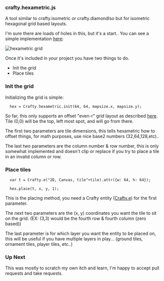 ### crafty.hexametric.js

A tool similar to crafty.isometric or crafty.diamondIso but for isometric hexagonal grid based layouts.


I'm sure there are loads of holes in this, but it's a start.. You can see a simple implementation [here](https://github.com/matthewsimo/hex-tests):

![hexametric grid](http://f.cl.ly/items/0J1b2R3i2b3c05193F28/Screen%20Shot%202013-12-17%20at%209.02.03%20AM.png "hexametric grid")


Once it's included in your project you have two things to do.

- Init the grid
- Place tiles


### Init the grid

Initializing the grid is simple:

```
  hex = Crafty.hexametric.init(64, 64, mapsize.x, mapsize.y);
```

So far, this only supports an offset "even-r" grid layout as described [here](http://www.redblobgames.com/grids/hexagons/#coordinates). Tile (0,0) will be the top, left most spot, and will go from there.

The first two parameters are tile dimensions, this tells hexametric how to offset things, for math purposes, use nice base2 numbers (32,64,128,etc)..

The last two parameters are the column number & row number, this is only somewhat implemented and doesn't clip or replace if you try to place a tile in an invalid column or row.


### Place tiles

```
  var t = Crafty.e("2D, Canvas, tile"+tile).attr({w: 64, h: 64});

  hex.place(t, x, y, 1);
```

This is the placing method, you need a Crafty entity ([Crafty.e](http://craftyjs.com/api/Crafty-e.html)) for the first parameter.

The next two parameters are the (x, y) coordinates you want the tile to sit on the grid. (EX: (3,3) would be the fourth row & fourth column (zero based))

The last parameter is for which layer you want the entity to be placed on, this will be useful if you have multiple layers in play... (ground tiles, ornament tiles, player tiles, etc..)


### Up Next

This was mostly to scratch my own itch and learn, I'm happy to accept pull requests and take requests.

